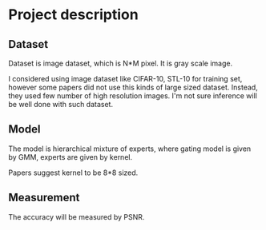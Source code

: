 # Project description

## Dataset

Dataset is image dataset, which is N*M pixel. It is gray scale image.

I considered using image dataset like CIFAR-10, STL-10 for training set, however some papers did not use this kinds of large sized dataset. Instead, they used few number of high resolution images. I'm not sure inference will be well done with such dataset.

## Model

The model is hierarchical mixture of experts, where gating model is given by GMM, experts are given by kernel.

Papers suggest kernel to be 8*8 sized.

## Measurement

The accuracy will be measured by PSNR.
